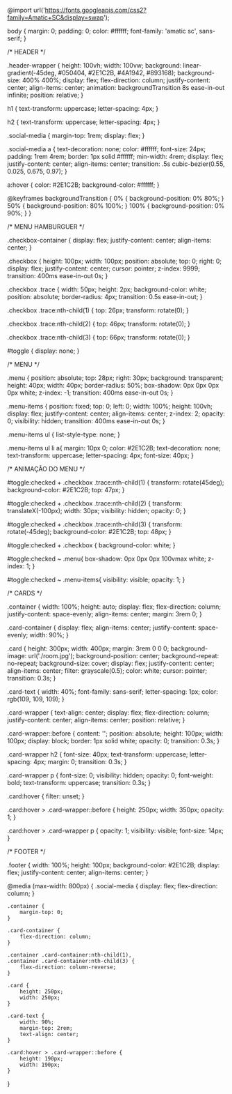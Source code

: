 @import url('https://fonts.googleapis.com/css2?family=Amatic+SC&display=swap');

body {
    margin: 0;
    padding: 0;
    color: #ffffff;
    font-family: 'amatic sc', sans-serif;
}

/* HEADER */

.header-wrapper {
    height: 100vh;
    width: 100vw;
    background: linear-gradient(-45deg, #050404, #2E1C2B, #4A1942, #893168);
    background-size: 400% 400%;
    display: flex;
    flex-direction: column;
    justify-content: center;
    align-items: center;
    animation: backgroundTransition 8s ease-in-out infinite;
    position: relative;
}

h1 {
    text-transform: uppercase;
    letter-spacing: 4px;
}

h2 {
    text-transform: uppercase;
    letter-spacing: 4px;
}

.social-media {
    margin-top: 1rem;
    display: flex;
}

.social-media a {
    text-decoration: none;
    color: #ffffff;
    font-size: 24px;
    padding: 1rem 4rem;
    border: 1px solid #ffffff;
    min-width: 4rem;
    display: flex;
    justify-content: center;
    align-items: center;
    transition: .5s cubic-bezier(0.55, 0.025, 0.675, 0.97);
}

a:hover {
    color: #2E1C2B;
    background-color: #ffffff;
}

@keyframes backgroundTransition {
    0% {
        background-position:  0% 80%;
    }
    50% {
        background-position: 80% 100%;
    }
    100% {
        background-position: 0% 90%;
    }
}

/* MENU HAMBURGUER */

.checkbox-container {
    display: flex;
    justify-content: center;
    align-items: center;
}

.checkbox {
    height: 100px;
    width: 100px;
    position: absolute;
    top: 0;
    right: 0;
    display: flex;
    justify-content: center;
    cursor: pointer;
    z-index: 9999;
    transition: 400ms ease-in-out 0s;
}

.checkbox .trace {
    width: 50px;
    height: 2px;
    background-color: white;
    position: absolute;
    border-radius: 4px;
    transition: 0.5s ease-in-out;
}

.checkbox .trace:nth-child(1) {
    top: 26px;
    transform: rotate(0);
}

.checkbox .trace:nth-child(2) {
    top: 46px;
    transform: rotate(0);
}

.checkbox .trace:nth-child(3) {
    top: 66px;
    transform: rotate(0);
}

#toggle {
    display: none;
}

/* MENU */

.menu {
    position: absolute;
    top: 28px;
    right: 30px;
    background: transparent;
    height: 40px;
    width: 40px;
    border-radius: 50%;
    box-shadow: 0px 0px 0px 0px white;
    z-index: -1;
    transition: 400ms ease-in-out 0s;
}

.menu-items {
    position: fixed;
    top: 0;
    left: 0;
    width: 100%;
    height: 100vh;
    display: flex;
    justify-content: center;
    align-items: center;
    z-index: 2;
    opacity: 0;
    visibility: hidden;
    transition: 400ms ease-in-out 0s;
}

.menu-items ul {
    list-style-type: none;
}

.menu-items ul li a{
    margin: 10px 0;
    color: #2E1C2B;
    text-decoration: none;
    text-transform: uppercase;
    letter-spacing: 4px;
    font-size: 40px;
}

/* ANIMAÇÃO DO MENU */

#toggle:checked + .checkbox .trace:nth-child(1) {
    transform: rotate(45deg);
    background-color: #2E1C2B;
    top: 47px;
}

#toggle:checked + .checkbox .trace:nth-child(2) {
    transform:  translateX(-100px);
    width: 30px;
    visibility: hidden;
    opacity: 0;
}

#toggle:checked + .checkbox .trace:nth-child(3) {
    transform: rotate(-45deg);
    background-color: #2E1C2B;
    top: 48px;
}

#toggle:checked + .checkbox {
    background-color: white;
}

#toggle:checked ~ .menu{
    box-shadow: 0px 0px 0px 100vmax white;
    z-index: 1;
}

#toggle:checked ~ .menu-items{
    visibility: visible;
    opacity: 1;
}

/* CARDS */

.container {
    width: 100%;
    height: auto;
    display: flex;
    flex-direction: column;
    justify-content: space-evenly;
    align-items: center;
    margin: 3rem 0;
}

.card-container {
    display: flex;
    align-items: center;
    justify-content: space-evenly;
    width: 90%;
}

.card {
    height: 300px;
    width: 400px;
    margin: 3rem 0 0 0;
    background-image: url('./room.jpg');
    background-position: center;
    background-repeat: no-repeat;
    background-size: cover;
    display: flex;
    justify-content: center;
    align-items: center;
    filter: grayscale(0.5);
    color: white;
    cursor: pointer;
    transition: 0.3s;
}

.card-text {
    width: 40%;
    font-family: sans-serif;
    letter-spacing: 1px;
    color: rgb(109, 109, 109);
}

.card-wrapper {
    text-align: center;
    display: flex;
    flex-direction: column;
    justify-content: center;
    align-items: center;
    position: relative;
}

.card-wrapper::before {
    content: '';
    position: absolute;
    height: 100px;
    width: 100px;
    display: block;
    border: 1px solid white;
    opacity: 0;
    transition: 0.3s;
}

.card-wrapper h2 {
    font-size: 40px;
    text-transform: uppercase;
    letter-spacing: 4px;
    margin: 0;
    transition: 0.3s;
}

.card-wrapper p {
    font-size: 0;
    visibility: hidden;
    opacity: 0;
    font-weight: bold;
    text-transform: uppercase;
    transition: 0.3s;
}

.card:hover {
    filter: unset;
}

.card:hover > .card-wrapper::before {
    height: 250px;
    width: 350px;
    opacity: 1;
}

.card:hover > .card-wrapper p {
    opacity: 1;
    visibility: visible;
    font-size: 14px;
}

/* FOOTER */

.footer {
    width: 100%;
    height: 100px;
    background-color: #2E1C2B;
    display: flex;
    justify-content: center;
    align-items: center;
}

@media (max-width: 800px) {
    .social-media {
        display: flex;
        flex-direction: column;
    }

    .container {
        margin-top: 0;
    }

    .card-container {
        flex-direction: column;
    }

    .container .card-container:nth-child(1),
    .container .card-container:nth-child(3) {
        flex-direction: column-reverse;
    }

    .card {
        height: 250px;
        width: 250px;
    }

    .card-text {
        width: 90%;
        margin-top: 2rem;
        text-align: center;
    }

    .card:hover > .card-wrapper::before {
        height: 190px;
        width: 190px;
    }
}
